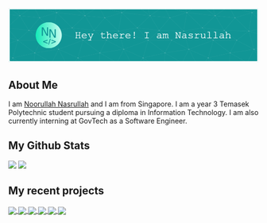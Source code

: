 ![Header](assets/header.png)

## About Me
I am <a href="https://nasnoor.dev">Noorullah Nasrullah</a> and I am from Singapore. I am a year 3 Temasek Polytechnic student pursuing a diploma in Information Technology. I am also currently interning at GovTech as a Software Engineer.

## My Github Stats
<img src="https://github-readme-stats.vercel.app/api?username=Coeeter&show_icons=true&theme=github_dark&hide_border=true&count_private=true" />
<img src="https://github-readme-stats.vercel.app/api/top-langs/?username=Coeeter&layout=compact&theme=github_dark&hide_border=true&count_private=true&hide=html" />

## My recent projects

<a href="https://github.com/Coeeter/voyager">
  <img align="center" src="https://github-readme-stats.vercel.app/api/pin/?username=Coeeter&theme=github_dark&hide_border=true&repo=voyager"/>
</a>
<a href="https://github.com/Coeeter/ts-aws-serverless-test">
  <img align="center" src="https://github-readme-stats.vercel.app/api/pin/?username=Coeeter&theme=github_dark&hide_border=true&repo=ts-aws-serverless-test"/>
</a>
<a href="https://github.com/Coeeter/ts-secret-santa">
  <img align="center" src="https://github-readme-stats.vercel.app/api/pin/?username=Coeeter&theme=github_dark&hide_border=true&repo=ts-secret-santa"/>
</a>
<a href="https://github.com/Coeeter/advent-of-code-2023">
  <img align="center" src="https://github-readme-stats.vercel.app/api/pin/?username=Coeeter&theme=github_dark&hide_border=true&repo=advent-of-code-2023"/>
</a>
<a href="https://github.com/Coeeter/ts-clicktoplay">
  <img align="center" src="https://github-readme-stats.vercel.app/api/pin/?username=Coeeter&theme=github_dark&hide_border=true&repo=ts-clicktoplay"/>
</a>
<a href="https://github.com/Coeeter/kt-spring-eventify">
  <img align="center" src="https://github-readme-stats.vercel.app/api/pin/?username=Coeeter&theme=github_dark&hide_border=true&repo=kt-spring-eventify"/>
</a>
